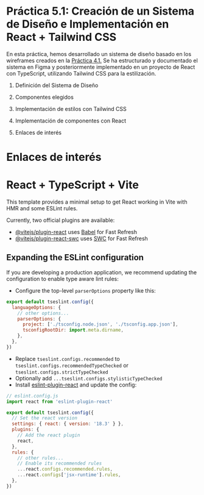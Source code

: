 # Práctica 5.1: Creación de un Sistema de Diseño e Implementación en React + Tailwind CSS

En esta práctica, hemos desarrollado un sistema de diseño basado en los wireframes creados en la [Práctica 4.1.](https://www.figma.com/design/wVp8c4drg3ekrAwQ56zL8p/Empresa-dise%C3%B1o?node-id=0-1&t=uKXAPWifFQPEpdmR-1) Se ha estructurado y documentado el sistema en Figma y posteriormente implementado en un proyecto de React con TypeScript, utilizando Tailwind CSS para la estilización.

1. Definición del Sistema de Diseño

2. Componentes elegidos

3. Implementación de estilos con Tailwind CSS

4. Implementación de componentes con React

5. Enlaces de interés



# Enlaces de interés

# React + TypeScript + Vite

This template provides a minimal setup to get React working in Vite with HMR and some ESLint rules.

Currently, two official plugins are available:

- [@vitejs/plugin-react](https://github.com/vitejs/vite-plugin-react/blob/main/packages/plugin-react/README.md) uses [Babel](https://babeljs.io/) for Fast Refresh
- [@vitejs/plugin-react-swc](https://github.com/vitejs/vite-plugin-react-swc) uses [SWC](https://swc.rs/) for Fast Refresh

## Expanding the ESLint configuration

If you are developing a production application, we recommend updating the configuration to enable type aware lint rules:

- Configure the top-level `parserOptions` property like this:

```js
export default tseslint.config({
  languageOptions: {
    // other options...
    parserOptions: {
      project: ['./tsconfig.node.json', './tsconfig.app.json'],
      tsconfigRootDir: import.meta.dirname,
    },
  },
})
```

- Replace `tseslint.configs.recommended` to `tseslint.configs.recommendedTypeChecked` or `tseslint.configs.strictTypeChecked`
- Optionally add `...tseslint.configs.stylisticTypeChecked`
- Install [eslint-plugin-react](https://github.com/jsx-eslint/eslint-plugin-react) and update the config:

```js
// eslint.config.js
import react from 'eslint-plugin-react'

export default tseslint.config({
  // Set the react version
  settings: { react: { version: '18.3' } },
  plugins: {
    // Add the react plugin
    react,
  },
  rules: {
    // other rules...
    // Enable its recommended rules
    ...react.configs.recommended.rules,
    ...react.configs['jsx-runtime'].rules,
  },
})
```
